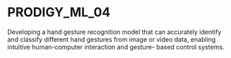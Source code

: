 # PRODIGY_ML_04
Developing a hand gesture recognition model that can accurately identify and classify different hand gestures from image or video data, enabling intuitive human-computer interaction and gesture- based control systems.
